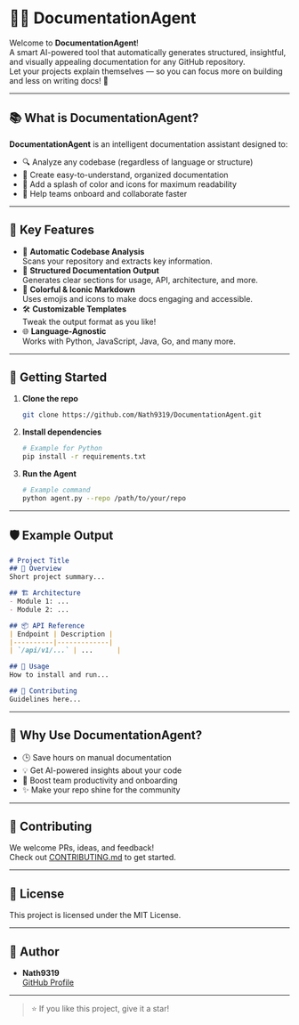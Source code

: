 # 🤖✨ DocumentationAgent

Welcome to **DocumentationAgent**!  
A smart AI-powered tool that automatically generates structured, insightful, and visually appealing documentation for any GitHub repository.  
Let your projects explain themselves — so you can focus more on building and less on writing docs! 🚀

---

## 📚 What is DocumentationAgent?

**DocumentationAgent** is an intelligent documentation assistant designed to:
- 🔍 Analyze any codebase (regardless of language or structure)
- 📝 Create easy-to-understand, organized documentation
- 🌈 Add a splash of color and icons for maximum readability
- 🤝 Help teams onboard and collaborate faster

---

## 🦾 Key Features

- 🚦 **Automatic Codebase Analysis**  
  Scans your repository and extracts key information.
- 🧭 **Structured Documentation Output**  
  Generates clear sections for usage, API, architecture, and more.
- 🎨 **Colorful & Iconic Markdown**  
  Uses emojis and icons to make docs engaging and accessible.
- 🛠️ **Customizable Templates**  
  Tweak the output format as you like!
- 🌐 **Language-Agnostic**  
  Works with Python, JavaScript, Java, Go, and many more.

---

## 🚀 Getting Started

1. **Clone the repo**
   ```bash
   git clone https://github.com/Nath9319/DocumentationAgent.git
   ```
2. **Install dependencies**
   ```bash
   # Example for Python
   pip install -r requirements.txt
   ```
3. **Run the Agent**
   ```bash
   # Example command
   python agent.py --repo /path/to/your/repo
   ```

---

## 🛡️ Example Output

```markdown
# Project Title
## 🚀 Overview
Short project summary...

## 🏗️ Architecture
- Module 1: ...
- Module 2: ...

## 📦 API Reference
| Endpoint | Description |
|----------|-------------|
| `/api/v1/...` | ...      |

## 📝 Usage
How to install and run...

## 🤝 Contributing
Guidelines here...
```

---

## 🤩 Why Use DocumentationAgent?

- 🕒 Save hours on manual documentation
- 💡 Get AI-powered insights about your code
- 🚀 Boost team productivity and onboarding
- ✨ Make your repo shine for the community

---

## 🙏 Contributing

We welcome PRs, ideas, and feedback!  
Check out [CONTRIBUTING.md](CONTRIBUTING.md) to get started.

---

## 📄 License

This project is licensed under the MIT License.

---

## 👤 Author

- **Nath9319**  
  [GitHub Profile](https://github.com/Nath9319)

---

> ⭐️ If you like this project, give it a star!
